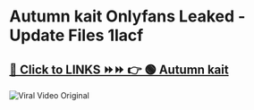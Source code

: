
 # Autumn kait Onlyfans Leaked - Update Files 1lacf

## <h2><a href="https://clipsfans.com/Autumn_kait&ref=git">🔗 Click to LINKS ⏩⏩ 👉 🟢 Autumn kait </a></h2>

<a href="https://clipsfans.com/Autumn_kait&ref=git" rel="nofollow" data-target="animated-image.originalLink"><img src="https://i.ibb.co.com/xMMVF88/686577567.gif" alt="Viral Video Original" style="max-width: 100%; display: inline-block;" data-target="animated-image.originalImage"></a>

